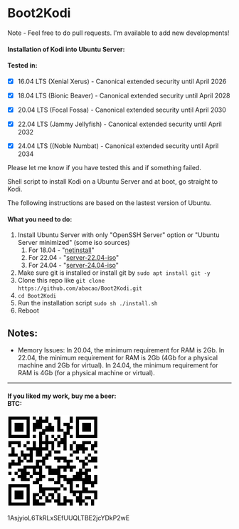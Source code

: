 # Boot2Kodi

Note - Feel free to do pull requests. I'm available to add new developments!

#### Installation of Kodi into Ubuntu Server:

#### Tested in:
  - [x] 16.04 LTS (Xenial Xerus) - Canonical extended security until April 2026
  - [x] 18.04 LTS (Bionic Beaver) - Canonical extended security until April 2028
  - [x] 20.04 LTS (Focal Fossa) - Canonical extended security until April 2030
  - [x] 22.04 LTS (Jammy Jellyfish) - Canonical extended security until April 2032
  - [x] 24.04 LTS ((Noble Numbat) - Canonical extended security until April 2034


Please let me know if you have tested this and if something failed.

Shell script to install Kodi on a Ubuntu Server and at boot, go straight to Kodi.

The following instructions are based on the lastest version of Ubuntu.

#### What you need to do:

1. Install Ubuntu Server with only "OpenSSH Server" option or "Ubuntu Server minimized" (some iso sources)
   1. For 18.04 -  "[netinstall](http://archive.ubuntu.com/ubuntu/dists/bionic/main/installer-amd64/current/images/netboot/mini.iso)"
   2. For 22.04 - "[server-22.04-iso](https://releases.ubuntu.com/22.04/ubuntu-22.04.4-live-server-amd64.iso)"
   3. For 24.04 - "[server-24.04-iso](https://releases.ubuntu.com/24.04/ubuntu-24.04-live-server-amd64.iso)"
2. Make sure git is installed or install git by `sudo apt install git -y`
3. Clone this repo like `git clone https://github.com/abacao/Boot2Kodi.git`
4. `cd Boot2Kodi`
5. Run the installation script `sudo sh ./install.sh`
6. Reboot


## Notes:
- Memory Issues:
In 20.04, the minimum requirement for RAM is 2Gb.
In 22.04, the minimum requirement for RAM is 2Gb (4Gb for a physical machine and 2Gb for virtual).
In 24.04, the minimum requirement for RAM is 4Gb (for a physical machine or virtual).


---

#### If you liked my work, buy me a beer: <br>  BTC:  <br>
![alt text][logo]

[logo]: https://raw.githubusercontent.com/abacao/minibian-debian-stretch/master/donate.png "Donate"

1AsjyioL6TkRLxSEfUUQLTBE2jcYDkP2wE
